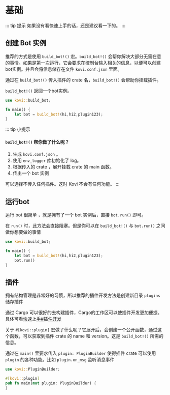 # 基础

::: tip 提示
如果没有看快速上手的话，还是建议看一下的。
:::

## 创建 Bot 实例

推荐的方式是使用 `build_bot!()` 宏。`build_bot!()` 会帮你解决大部分无需在意的事情。如果是第一次运行，它会要求在控制台输入相关的信息，以便可以创建bot实例。并且会将信息储存在文件 `kovi.conf.json` 里面。

通过在 `build_bot!()` 传入插件的 crate 名，`build_bot!()` 会帮助你挂载插件。

`build_bot!()` 返回一个bot实例。

```rust
use kovi::build_bot;

fn main() {
    let bot = build_bot!(hi,hi2,plugin123);
}
```

::: tip 小提示
#### `build_bot!()` 帮你做了什么呢？

1. 生成 `kovi.conf.json` 。
2. 使用 `env_logger` 库初始化了 log。
3. 根据传入的 crate ，展开挂载 crate 的 main 函数。
4. 传出一个 bot 实例

可以选择不传入任何插件。这时 Kovi 不会有任何功能。
:::

## 运行bot

运行 bot 很简单 ，就是拥有了一个 bot 实例后，直接 `bot.run()` 即可。

在 `run()` 时，此方法会直接阻塞。但是你可以在 `build_bot!()` 与 `bot.run()` 之间做你想要做的事情

```rust
use kovi::build_bot;

fn main() {
    let bot = build_bot!(hi,hi2,plugin123);
    bot.run()
}
```

## 插件

拥有结构管理是非常好的习惯，所以推荐的插件开发方法是创建新目录 `plugins` 储存插件

通过 Cargo 可以很好的去构建插件，Cargo的工作区可以使插件开发更加便捷。具体可看[快速上手#插件开发](/fast#插件开发)

关于 ```#[kovi::plugin]``` 宏做了什么呢？它展开后，会创建一个公开函数，通过这个函数，可以获取到插件 crate 的 name 和 version。这是 `build_bot!()` 所需的信息。

通过在 `main()` 里要求传入 `plugin: PluginBuilder` 使得插件 crate 可以使用 `plugin` 的各种功能。比如 `plugin.on_msg` 监听消息事件

```rust
use kovi::PluginBuilder;

#[kovi::plugin]
pub fn main(mut plugin: PluginBuilder) {
}
```